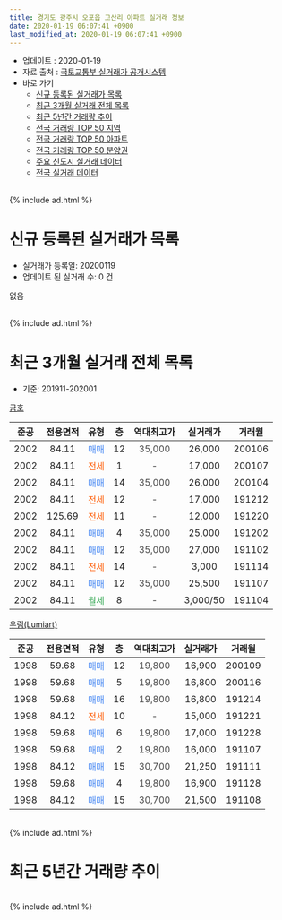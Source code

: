 ```yaml
---
title: 경기도 광주시 오포읍 고산리 아파트 실거래 정보
date: 2020-01-19 06:07:41 +0900
last_modified_at: 2020-01-19 06:07:41 +0900
---
```


* 업데이트 : 2020-01-19
* 자료 출처 : [국토교통부 실거래가 공개시스템](http://rt.molit.go.kr)
* 바로 가기
    * [신규 등록된 실거래가 목록](#신규-등록된-실거래가-목록)
    * [최근 3개월 실거래 전체 목록](#최근-3개월-실거래-전체-목록)
    * [최근 5년간 거래량 추이](#최근-5년간-거래량-추이)
    * [전국 거래량 TOP 50 지역](https://apt-info.github.io/apt-trade-info/최근-3개월-전국에서-가장-거래가-많이-발생한-지역)
    * [전국 거래량 TOP 50 아파트](https://apt-info.github.io/apt-trade-info/최근-3개월-전국에서-가장-거래가-많이-발생한-아파트)
    * [전국 거래량 TOP 50 분양권](https://apt-info.github.io/apt-trade-info/최근-3개월-전국에서-가장-거래가-많이-발생한-분양권)
    * [주요 신도시 실거래 데이터](https://apt-info.github.io/apt-trade-info/주요-신도시)
    * [전국 실거래 데이터](https://apt-info.github.io/apt-trade-info/전국)
<br>
{% include ad.html %}
<br>

# 신규 등록된 실거래가 목록
* 실거래가 등록일: 20200119
* 업데이트 된 실거래 수: 0 건

없음

<br>
{% include ad.html %}
<br>

# 최근 3개월 실거래 전체 목록
* 기준: 201911-202001


[금호](https://search.naver.com/search.naver?query=%EA%B2%BD%EA%B8%B0%EB%8F%84+%EA%B4%91%EC%A3%BC%EC%8B%9C+%EC%98%A4%ED%8F%AC%EC%9D%8D+%EA%B3%A0%EC%82%B0%EB%A6%AC+%EA%B8%88%ED%98%B8)

|준공|전용면적|유형|층|역대최고가|실거래가|거래월|
|:---:|:---:|:---:|:---:|:---:|:---:|:---:|
|2002|84.11|<span style="color:#4285f3">매매</span>|12|<span style="color:#444444">35,000</span>|26,000|200106|
|2002|84.11|<span style="color:#ff5a00">전세</span>|1|<span style="color:#444444">-</span>|17,000|200107|
|2002|84.11|<span style="color:#4285f3">매매</span>|14|<span style="color:#444444">35,000</span>|26,000|200104|
|2002|84.11|<span style="color:#ff5a00">전세</span>|12|<span style="color:#444444">-</span>|17,000|191212|
|2002|125.69|<span style="color:#ff5a00">전세</span>|11|<span style="color:#444444">-</span>|12,000|191220|
|2002|84.11|<span style="color:#4285f3">매매</span>|4|<span style="color:#444444">35,000</span>|25,000|191202|
|2002|84.11|<span style="color:#4285f3">매매</span>|12|<span style="color:#444444">35,000</span>|27,000|191102|
|2002|84.11|<span style="color:#ff5a00">전세</span>|14|<span style="color:#444444">-</span>|3,000|191114|
|2002|84.11|<span style="color:#4285f3">매매</span>|12|<span style="color:#444444">35,000</span>|25,500|191107|
|2002|84.11|<span style="color:#34a853">월세</span>|8|<span style="color:#444444">-</span>|3,000/50|191104|

[우림(Lumiart)](https://search.naver.com/search.naver?query=%EA%B2%BD%EA%B8%B0%EB%8F%84+%EA%B4%91%EC%A3%BC%EC%8B%9C+%EC%98%A4%ED%8F%AC%EC%9D%8D+%EA%B3%A0%EC%82%B0%EB%A6%AC+%EC%9A%B0%EB%A6%BC%28Lumiart%29)

|준공|전용면적|유형|층|역대최고가|실거래가|거래월|
|:---:|:---:|:---:|:---:|:---:|:---:|:---:|
|1998|59.68|<span style="color:#4285f3">매매</span>|12|<span style="color:#444444">19,800</span>|16,900|200109|
|1998|59.68|<span style="color:#4285f3">매매</span>|5|<span style="color:#444444">19,800</span>|16,800|200116|
|1998|59.68|<span style="color:#4285f3">매매</span>|16|<span style="color:#444444">19,800</span>|16,800|191214|
|1998|84.12|<span style="color:#ff5a00">전세</span>|10|<span style="color:#444444">-</span>|15,000|191221|
|1998|59.68|<span style="color:#4285f3">매매</span>|6|<span style="color:#444444">19,800</span>|17,000|191228|
|1998|59.68|<span style="color:#4285f3">매매</span>|2|<span style="color:#444444">19,800</span>|16,000|191107|
|1998|84.12|<span style="color:#4285f3">매매</span>|15|<span style="color:#444444">30,700</span>|21,250|191111|
|1998|59.68|<span style="color:#4285f3">매매</span>|4|<span style="color:#444444">19,800</span>|16,900|191128|
|1998|84.12|<span style="color:#4285f3">매매</span>|15|<span style="color:#444444">30,700</span>|21,500|191108|


<br>
{% include ad.html %}
<br>

# 최근 5년간 거래량 추이


<div style="width:100%;">
    <canvas id="deal_progress" height="200"></canvas>
</div>

<script>
new Chart(document.getElementById("deal_progress"), {
    type: 'line',
    data: {
        labels: ['201501','201502','201503','201504','201505','201506','201507','201508','201509','201510','201511','201512','201601','201602','201603','201604','201605','201606','201607','201608','201609','201610','201611','201612','201701','201702','201703','201704','201705','201706','201707','201708','201709','201710','201711','201712','201801','201802','201803','201804','201805','201806','201807','201808','201809','201810','201811','201812','201901','201902','201903','201904','201905','201906','201907','201908','201909','201910','201911','201912','202001'],
        datasets: [{
            label: '매매',
            pointRadius: 1,
            data: [6, 5, 16, 7, 6, 10, 5, 4, 4, 5, 4, 4, 2, 1, 1, 3, 5, 2, 7, 8, 2, 2, 3, 2, 0, 0, 7, 2, 8, 4, 7, 3, 5, 3, 5, 0, 1, 2, 7, 1, 2, 4, 4, 1, 1, 1, 1, 1, 1, 1, 1, 2, 1, 1, 4, 3, 5, 3, 6, 3, 4],
            borderColor: "rgba(255, 201, 14, 1)",
            backgroundColor: "rgba(255, 201, 14, 0.5)",
            fill: false,
            lineTension: 0
        },{
            label: '전월세',
            pointRadius: 1,
            data: [8, 3, 6, 4, 5, 7, 0, 5, 4, 4, 4, 5, 5, 2, 3, 5, 4, 2, 6, 4, 7, 3, 4, 3, 2, 7, 10, 4, 1, 4, 4, 5, 6, 1, 2, 5, 1, 4, 2, 2, 1, 2, 2, 3, 3, 5, 4, 1, 2, 1, 6, 2, 4, 2, 2, 2, 1, 3, 2, 3, 1],
            borderColor: "rgba(0, 141, 185, 1)",
            backgroundColor: "rgba(0, 141, 185, 0.5)",
            fill: false,
            lineTension: 0
        }
        ]
    },
    options: {
        responsive: true,
        title: {
            display: false
        },
        tooltips: {
            mode: 'index',
            intersect: false
        },
        hover: {
            mode: 'nearest',
            intersect: true
        },
        scales: {
            xAxes: [{
                display: true,
                scaleLabel: {
                    display: true,
                    labelString: '년/월'
                }
            }],
            yAxes: [{
                display: true,
                ticks: {
                    suggestedMin: 0,
                },
                scaleLabel: {
                    display: true,
                    labelString: '실거래 수'
                }
            }]
        }
    }
});

</script>


<br>
{% include ad.html %}
<br>

